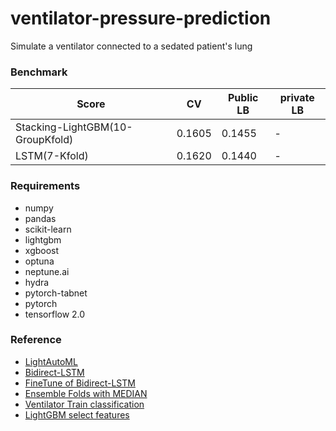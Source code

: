# ventilator-pressure-prediction
Simulate a ventilator connected to a sedated patient's lung


### Benchmark
|Score|CV|Public LB|private LB|
|-----|--|------|-------|
|Stacking-LightGBM(10-GroupKfold)|0.1605|0.1455|-|
|LSTM(7-Kfold)|0.1620|0.1440|-|


### Requirements
+ numpy
+ pandas
+ scikit-learn
+ lightgbm
+ xgboost
+ optuna
+ neptune.ai
+ hydra
+ pytorch-tabnet
+ pytorch
+ tensorflow 2.0


### Reference
+ [LightAutoML](https://www.kaggle.com/tsano430/lightautoml-bidirectional-lstm)
+ [Bidirect-LSTM](https://www.kaggle.com/tsano430/tensor-bidirect-lstm-n-splits-10)
+ [FineTune of Bidirect-LSTM](https://www.kaggle.com/tenffe/finetune-of-tensorflow-bidirectional-lstm)
+ [Ensemble Folds with MEDIAN](https://www.kaggle.com/cdeotte/ensemble-folds-with-median-0-153)
+ [Ventilator Train classification](https://www.kaggle.com/takamichitoda/ventilator-train-classification)
+ [LightGBM select features](https://www.kaggle.com/alexxanderlarko/lgbm-sel-feat-1)